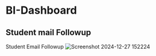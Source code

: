 # **BI-Dashboard**
## Student mail Followup
Student Email Followup
![Screenshot 2024-12-27 152224](https://github.com/user-attachments/assets/60f6fd50-b522-4c36-8bc2-58ac36fee73e)
